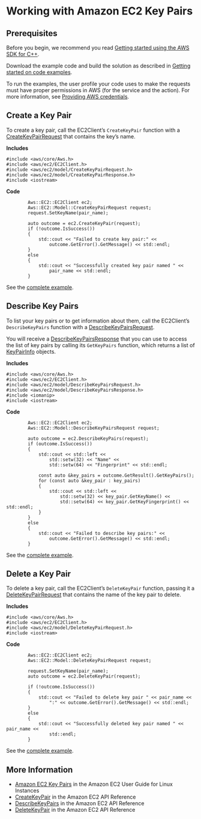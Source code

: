 # Working with Amazon EC2 Key Pairs<a name="examples-ec2-key-pairs"></a>

## Prerequisites<a name="codeExamplePrereq"></a>

Before you begin, we recommend you read [Getting started using the AWS SDK for C\+\+](getting-started.md)\. 

Download the example code and build the solution as described in [Getting started on code examples](getting-started-code-examples.md)\. 

To run the examples, the user profile your code uses to make the requests must have proper permissions in AWS \(for the service and the action\)\. For more information, see [Providing AWS credentials](credentials.md)\.

## Create a Key Pair<a name="create-a-key-pair"></a>

To create a key pair, call the EC2Client’s `CreateKeyPair` function with a [CreateKeyPairRequest](https://sdk.amazonaws.com/cpp/api/LATEST/class_aws_1_1_e_c2_1_1_model_1_1_create_key_pair_request.html) that contains the key’s name\.

 **Includes** 

```
#include <aws/core/Aws.h>
#include <aws/ec2/EC2Client.h>
#include <aws/ec2/model/CreateKeyPairRequest.h>
#include <aws/ec2/model/CreateKeyPairResponse.h>
#include <iostream>
```

 **Code** 

```
        Aws::EC2::EC2Client ec2;
        Aws::EC2::Model::CreateKeyPairRequest request;
        request.SetKeyName(pair_name);

        auto outcome = ec2.CreateKeyPair(request);
        if (!outcome.IsSuccess())
        {
            std::cout << "Failed to create key pair:" <<
                outcome.GetError().GetMessage() << std::endl;
        }
        else
        {
            std::cout << "Successfully created key pair named " <<
                pair_name << std::endl;
        }
```

See the [complete example](https://github.com/awsdocs/aws-doc-sdk-examples/tree/main/cpp/example_code/ec2/create_key_pair.cpp)\.

## Describe Key Pairs<a name="describe-key-pairs"></a>

To list your key pairs or to get information about them, call the EC2Client’s `DescribeKeyPairs` function with a [DescribeKeyPairsRequest](https://sdk.amazonaws.com/cpp/api/LATEST/class_aws_1_1_e_c2_1_1_model_1_1_describe_key_pairs_request.html)\.

You will receive a [DescribeKeyPairsResponse](https://sdk.amazonaws.com/cpp/api/LATEST/class_aws_1_1_e_c2_1_1_model_1_1_describe_key_pairs_response.html) that you can use to access the list of key pairs by calling its `GetKeyPairs` function, which returns a list of [KeyPairInfo](https://sdk.amazonaws.com/cpp/api/LATEST/class_aws_1_1_e_c2_1_1_model_1_1_key_pair_info.html) objects\.

 **Includes** 

```
#include <aws/core/Aws.h>
#include <aws/ec2/EC2Client.h>
#include <aws/ec2/model/DescribeKeyPairsRequest.h>
#include <aws/ec2/model/DescribeKeyPairsResponse.h>
#include <iomanip>
#include <iostream>
```

 **Code** 

```
        Aws::EC2::EC2Client ec2;
        Aws::EC2::Model::DescribeKeyPairsRequest request;

        auto outcome = ec2.DescribeKeyPairs(request);
        if (outcome.IsSuccess())
        {
            std::cout << std::left <<
                std::setw(32) << "Name" <<
                std::setw(64) << "Fingerprint" << std::endl;

            const auto &key_pairs = outcome.GetResult().GetKeyPairs();
            for (const auto &key_pair : key_pairs)
            {
                std::cout << std::left <<
                    std::setw(32) << key_pair.GetKeyName() <<
                    std::setw(64) << key_pair.GetKeyFingerprint() << std::endl;
            }
        }
        else
        {
            std::cout << "Failed to describe key pairs:" <<
                outcome.GetError().GetMessage() << std::endl;
        }
```

See the [complete example](https://github.com/awsdocs/aws-doc-sdk-examples/tree/main/cpp/example_code/ec2/describe_key_pairs.cpp)\.

## Delete a Key Pair<a name="delete-a-key-pair"></a>

To delete a key pair, call the EC2Client’s `DeleteKeyPair` function, passing it a [DeleteKeyPairRequest](https://sdk.amazonaws.com/cpp/api/LATEST/class_aws_1_1_e_c2_1_1_model_1_1_delete_key_pair_request.html) that contains the name of the key pair to delete\.

 **Includes** 

```
#include <aws/core/Aws.h>
#include <aws/ec2/EC2Client.h>
#include <aws/ec2/model/DeleteKeyPairRequest.h>
#include <iostream>
```

 **Code** 

```
        Aws::EC2::EC2Client ec2;
        Aws::EC2::Model::DeleteKeyPairRequest request;

        request.SetKeyName(pair_name);
        auto outcome = ec2.DeleteKeyPair(request);

        if (!outcome.IsSuccess())
        {
            std::cout << "Failed to delete key pair " << pair_name <<
                ":" << outcome.GetError().GetMessage() << std::endl;
        }
        else
        {
            std::cout << "Successfully deleted key pair named " << pair_name <<
                std::endl;
        }
```

See the [complete example](https://github.com/awsdocs/aws-doc-sdk-examples/tree/main/cpp/example_code/ec2/delete_key_pair.cpp)\.

## More Information<a name="more-information"></a>
+  [Amazon EC2 Key Pairs](https://docs.aws.amazon.com/AWSEC2/latest/UserGuide/ec2-key-pairs.html) in the Amazon EC2 User Guide for Linux Instances
+  [CreateKeyPair](https://docs.aws.amazon.com/AWSEC2/latest/APIReference/API_CreateKeyPair.html) in the Amazon EC2 API Reference
+  [DescribeKeyPairs](https://docs.aws.amazon.com/AWSEC2/latest/APIReference/API_DescribeKeyPairs.html) in the Amazon EC2 API Reference
+  [DeleteKeyPair](https://docs.aws.amazon.com/AWSEC2/latest/APIReference/API_DeleteKeyPair.html) in the Amazon EC2 API Reference